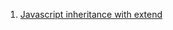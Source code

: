 
1. [Javascript inheritance with extend](http://stackoverflow.com/questions/13721367/javascript-inheritance-with-extend)
